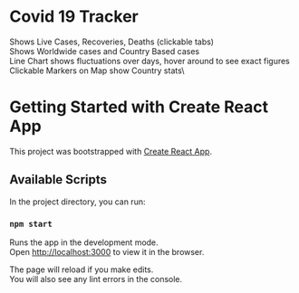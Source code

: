 # Covid 19 Tracker

Shows Live Cases, Recoveries, Deaths (clickable tabs)\
Shows Worldwide cases and Country Based cases\
Line Chart shows fluctuations over days, hover around to see exact figures\
Clickable Markers on Map show Country stats\



# Getting Started with Create React App

This project was bootstrapped with [Create React App](https://github.com/facebook/create-react-app).

## Available Scripts

In the project directory, you can run:

### `npm start`

Runs the app in the development mode.\
Open [http://localhost:3000](http://localhost:3000) to view it in the browser.

The page will reload if you make edits.\
You will also see any lint errors in the console.
